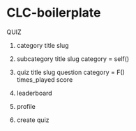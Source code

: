 # CLC-boilerplate

 QUIZ
1. category
    title
    slug

2. subcategory
    title 
    slug
    category = self()
   
3. quiz
    title
    slug 
    question
    category = F()   
    times_played
    score
    

4. leaderboard
5. profile
6. create quiz
